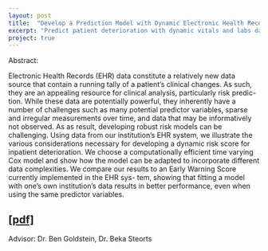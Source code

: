 ```yaml
---
layout: post
title:  "Develop a Prediction Model with Dynamic Electronic Health Records (EHR) Data"
excerpt: "Predict patient deterioration with dynamic vitals and labs data using time-varying Cox regression model."
project: true
---
```



Abstract: 

Electronic Health Records (EHR) data constitute a relatively new data source that contain a running tally of a patient’s clinical changes. As such, they are an appealing resource for clinical analysis, particularly risk predic- tion. While these data are potentially powerful, they inherently have a number of challenges such as many potential predictor variables, sparse and irregular measurements over time, and data that may be informatively not observed. As as result, developing robust risk models can be challenging. Using data from our institution’s EHR system, we illustrate the various considerations necessary for developing a dynamic risk score for inpatient deterioration. We choose a computationally efficient time varying Cox model and show how the model can be adapted to incorporate different data complexities. We compare our results to an Early Warning Score currently implemented in the EHR sys- tem, showing that fitting a model with one’s own institution’s data results in better performance, even when using the same predictor variables.

## [[pdf]](http://angieshen6.github.io/website/assets/docs/shen-jrssa-2017.pdf)

Advisor: Dr. Ben Goldstein, Dr. Beka Steorts